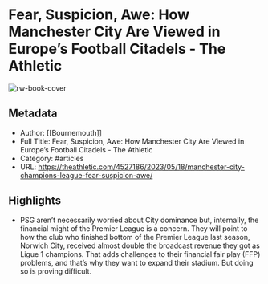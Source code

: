 # Fear, Suspicion, Awe: How Manchester City Are Viewed in Europe’s Football Citadels - The Athletic

![rw-book-cover](https://readwise-assets.s3.amazonaws.com/static/images/article4.6bc1851654a0.png)

## Metadata
- Author: [[Bournemouth]]
- Full Title: Fear, Suspicion, Awe: How Manchester City Are Viewed in Europe’s Football Citadels - The Athletic
- Category: #articles
- URL: https://theathletic.com/4527186/2023/05/18/manchester-city-champions-league-fear-suspicion-awe/

## Highlights
- PSG aren’t necessarily worried about City dominance but, internally, the financial might of the Premier League is a concern. They will point to how the club who finished bottom of the Premier League last season, Norwich City, received almost double the broadcast revenue they got as Ligue 1 champions. That adds challenges to their financial fair play (FFP) problems, and that’s why they want to expand their stadium. But doing so is proving difficult.
